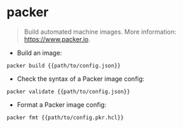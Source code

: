 # packer

> Build automated machine images.
> More information: <https://www.packer.io>.

- Build an image:

`packer build {{path/to/config.json}}`

- Check the syntax of a Packer image config:

`packer validate {{path/to/config.json}}`

- Format a Packer image config:

`packer fmt {{path/to/config.pkr.hcl}}`

